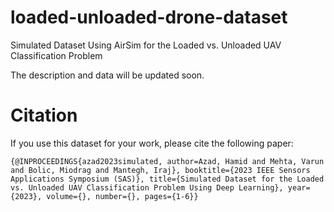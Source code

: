 # loaded-unloaded-drone-dataset

Simulated Dataset Using AirSim for the Loaded vs. Unloaded UAV Classification Problem

The description and data will be updated soon.

# Citation
If you use this dataset for your work, please cite the following paper:

`{@INPROCEEDINGS{azad2023simulated,
 author=Azad, Hamid and Mehta, Varun and Bolic, Miodrag and Mantegh, Iraj},
 booktitle={2023 IEEE Sensors Applications Symposium (SAS)},
 title={Simulated Dataset for the Loaded vs. Unloaded UAV Classification Problem Using Deep Learning},
 year={2023},
 volume={},
 number={},
 pages={1-6}}`
